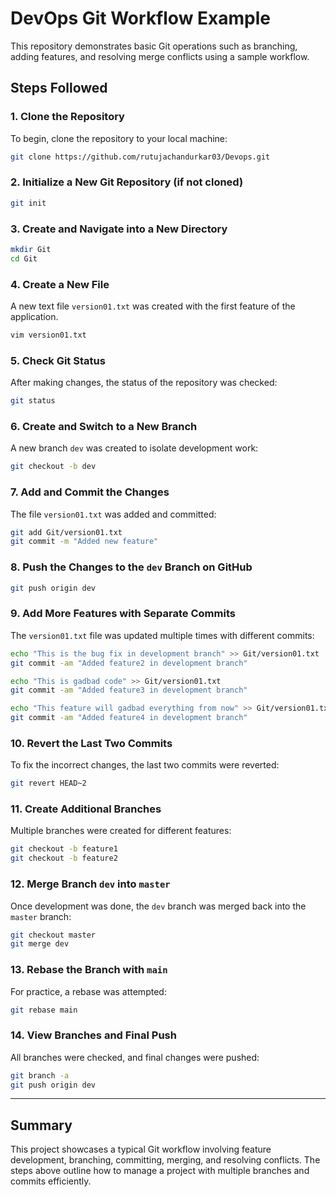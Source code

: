 
# DevOps Git Workflow Example

This repository demonstrates basic Git operations such as branching, adding features, and resolving merge conflicts using a sample workflow.

## Steps Followed

### 1. Clone the Repository
To begin, clone the repository to your local machine:
```bash
git clone https://github.com/rutujachandurkar03/Devops.git
```

### 2. Initialize a New Git Repository (if not cloned)
```bash
git init
```

### 3. Create and Navigate into a New Directory
```bash
mkdir Git
cd Git
```

### 4. Create a New File
A new text file `version01.txt` was created with the first feature of the application.
```bash
vim version01.txt
```

### 5. Check Git Status
After making changes, the status of the repository was checked:
```bash
git status
```

### 6. Create and Switch to a New Branch
A new branch `dev` was created to isolate development work:
```bash
git checkout -b dev
```

### 7. Add and Commit the Changes
The file `version01.txt` was added and committed:
```bash
git add Git/version01.txt
git commit -m "Added new feature"
```

### 8. Push the Changes to the `dev` Branch on GitHub
```bash
git push origin dev
```

### 9. Add More Features with Separate Commits
The `version01.txt` file was updated multiple times with different commits:
```bash
echo "This is the bug fix in development branch" >> Git/version01.txt
git commit -am "Added feature2 in development branch"

echo "This is gadbad code" >> Git/version01.txt
git commit -am "Added feature3 in development branch"

echo "This feature will gadbad everything from now" >> Git/version01.txt
git commit -am "Added feature4 in development branch"
```

### 10. Revert the Last Two Commits
To fix the incorrect changes, the last two commits were reverted:
```bash
git revert HEAD~2
```

### 11. Create Additional Branches
Multiple branches were created for different features:
```bash
git checkout -b feature1
git checkout -b feature2
```

### 12. Merge Branch `dev` into `master`
Once development was done, the `dev` branch was merged back into the `master` branch:
```bash
git checkout master
git merge dev
```

### 13. Rebase the Branch with `main`
For practice, a rebase was attempted:
```bash
git rebase main
```

### 14. View Branches and Final Push
All branches were checked, and final changes were pushed:
```bash
git branch -a
git push origin dev
```

---

## Summary
This project showcases a typical Git workflow involving feature development, branching, committing, merging, and resolving conflicts. The steps above outline how to manage a project with multiple branches and commits efficiently.
